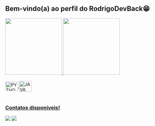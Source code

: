 ## Bem-vindo(a) ao perfil do RodrigoDevBack😁

 <div>
   <a href="https://github.com/RodrigoDevBack">
   <img height="180em" src="https://github-readme-stats.vercel.app/api?username=RodrigoDevBack&count_private=true&include_all_commits=true&theme=tokyonight&show_icons=true
"/>
   <img height="180em" src="https://github-readme-stats.vercel.app/api/top-langs/?username=RodrigoDevBack&layout=compact&langs_count=9&theme=tokyonight"/>
</div>
    
<div style="display: inline_block"><br>
  <img align="center" alt="PYTHON" height="30" width="40" src="https://cdn.jsdelivr.net/gh/devicons/devicon/icons/python/python-original.svg">
  <img align="center" alt="JAVA" height="35" width="40"  src="https://img.icons8.com/?size=100&id=13679&format=png&color=000000">
</div>
 
<br>
 
### Contatos disponíveis!
 
<div> 
  <a href="https://instagram.com/rodrigo_rmst" target="_blank"><img src="https://img.shields.io/badge/-Instagram-%23E4405F?style=for-the-badge&logo=instagram&logoColor=white" target="_blank"></a>
  <a href = "mailto:rodrigomoraes3040@gmail.com"><img src="https://img.shields.io/badge/-Gmail-%23333?style=for-the-badge&logo=gmail&logoColor=white" target="_blank"></a>
</div>
